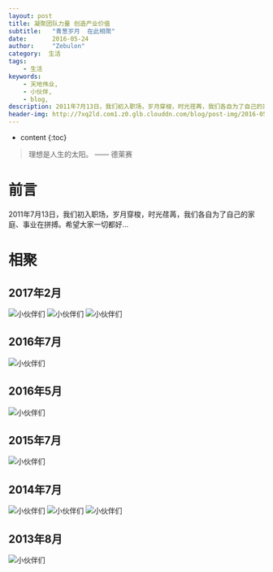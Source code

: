```yaml
---
layout: post
title: 凝聚团队力量 创造产业价值
subtitle:   "青葱岁月  在此相聚"
date:       2016-05-24
author:     "Zebulon"
category:  生活
tags:
    - 生活
keywords:
    - 天地伟业,
    - 小伙伴,
    - blog,
description: 2011年7月13日，我们初入职场，岁月穿梭，时光荏苒，我们各自为了自己的家庭、事业在拼搏。希望大家一切都好...
header-img: http://7xq2ld.com1.z0.glb.clouddn.com/blog/post-img/2016-05-04-tower.jpg
---
```

* content
{:toc}

>  理想是人生的太阳。 —— 德莱赛

# 前言
2011年7月13日，我们初入职场，岁月穿梭，时光荏苒，我们各自为了自己的家庭、事业在拼搏。希望大家一切都好...

# 相聚

## 2017年2月

![小伙伴们](http://7xq2ld.com1.z0.glb.clouddn.com/blog/post-img/tiandy-20170210-1.jpg)
![小伙伴们](http://7xq2ld.com1.z0.glb.clouddn.com/blog/post-img/tiandy-20170210-2.jpg)
![小伙伴们](http://7xq2ld.com1.z0.glb.clouddn.com/blog/post-img/tiandy-20170210-3.jpg)


## 2016年7月

![小伙伴们](http://7xq2ld.com1.z0.glb.clouddn.com/blog/post-img/tiandy-20160716.jpg)

## 2016年5月

![小伙伴们](http://7xq2ld.com1.z0.glb.clouddn.com/blog/post-img/tiandy-20160521-mini.jpg)

## 2015年7月

![小伙伴们](http://7xq2ld.com1.z0.glb.clouddn.com/blog/post-img/tiandy-20150713-mini.jpg)

## 2014年7月

![小伙伴们](http://7xq2ld.com1.z0.glb.clouddn.com/blog/post-img/tiandy-20140713-mini.jpg)
![小伙伴们](http://7xq2ld.com1.z0.glb.clouddn.com/blog/post-img/tiandy-20140713-2-mini.jpg)
![小伙伴们](http://7xq2ld.com1.z0.glb.clouddn.com/blog/post-img/tiandy-20140713-3-mini.jpg)

## 2013年8月

![小伙伴们](http://7xq2ld.com1.z0.glb.clouddn.com/blog/post-img/tiandy-201308-mini.jpg)







